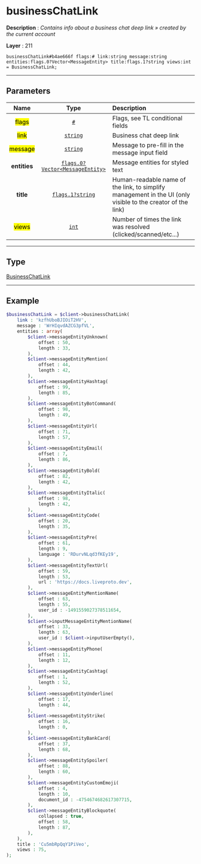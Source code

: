 # businessChatLink

**Description** : *Contains info about a business chat deep link » created by the current account*

**Layer** : 211

```tl
businessChatLink#b4ae666f flags:# link:string message:string entities:flags.0?Vector<MessageEntity> title:flags.1?string views:int = BusinessChatLink;
```

---

## Parameters

| Name | Type | Description |
| :---: | :---: | :--- |
| <mark>flags</mark> | [`#`](type/#) | Flags, see TL conditional fields |
| <mark>link</mark> | [`string`](type/string) | Business chat deep link |
| <mark>message</mark> | [`string`](type/string) | Message to pre-fill in the message input field |
| **entities** | [`flags.0?Vector<MessageEntity>`](type/MessageEntity) | Message entities for styled text |
| **title** | [`flags.1?string`](type/string) | Human-readable name of the link, to simplify management in the UI (only visible to the creator of the link) |
| <mark>views</mark> | [`int`](type/int) | Number of times the link was resolved (clicked/scanned/etc...) |

---

## Type

[BusinessChatLink](type/BusinessChatLink)

---

## Example

```php
$businessChatLink = $client->businessChatLink(
	link : 'kzfhUboBJIOiT2HV',
	message : 'WrHIqvdAZCG3pfVL',
	entities : array(
		$client->messageEntityUnknown(
			offset : 50,
			length : 33,
		),
		$client->messageEntityMention(
			offset : 44,
			length : 42,
		),
		$client->messageEntityHashtag(
			offset : 99,
			length : 85,
		),
		$client->messageEntityBotCommand(
			offset : 98,
			length : 49,
		),
		$client->messageEntityUrl(
			offset : 71,
			length : 57,
		),
		$client->messageEntityEmail(
			offset : 7,
			length : 86,
		),
		$client->messageEntityBold(
			offset : 82,
			length : 42,
		),
		$client->messageEntityItalic(
			offset : 98,
			length : 42,
		),
		$client->messageEntityCode(
			offset : 20,
			length : 35,
		),
		$client->messageEntityPre(
			offset : 61,
			length : 9,
			language : 'RDurvNLqd3fKEy19',
		),
		$client->messageEntityTextUrl(
			offset : 59,
			length : 53,
			url : 'https://docs.liveproto.dev',
		),
		$client->messageEntityMentionName(
			offset : 63,
			length : 55,
			user_id : -1491559027378511654,
		),
		$client->inputMessageEntityMentionName(
			offset : 33,
			length : 63,
			user_id : $client->inputUserEmpty(),
		),
		$client->messageEntityPhone(
			offset : 11,
			length : 12,
		),
		$client->messageEntityCashtag(
			offset : 1,
			length : 52,
		),
		$client->messageEntityUnderline(
			offset : 17,
			length : 44,
		),
		$client->messageEntityStrike(
			offset : 16,
			length : 0,
		),
		$client->messageEntityBankCard(
			offset : 37,
			length : 68,
		),
		$client->messageEntitySpoiler(
			offset : 88,
			length : 60,
		),
		$client->messageEntityCustomEmoji(
			offset : 4,
			length : 10,
			document_id : -4754674682617307715,
		),
		$client->messageEntityBlockquote(
			collapsed : true,
			offset : 58,
			length : 87,
		),
	),
	title : 'Cu5mbRpQqY1PiVeo',
	views : 75,
);
```